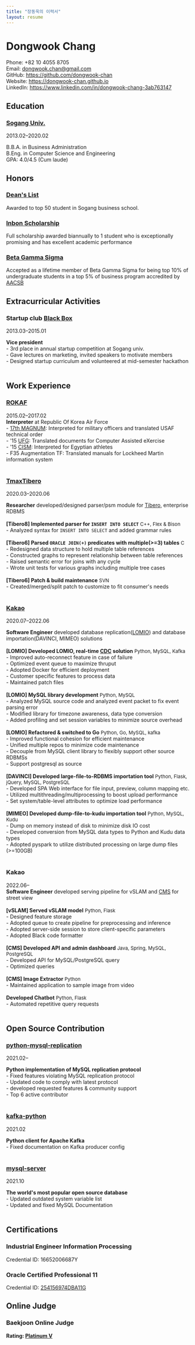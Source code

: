 ```yaml
---
title: "장동욱의 이력서"
layout: resume
---
```


# Dongwook Chang

Phone: +82 10 4055 8705  
Email: <dongwook.chan@gmail.com>  
GitHub: <https://github.com/dongwook-chan>  
Website: <https://dongwook-chan.github.io>  
LinkedIn: <https://www.linkedin.com/in/dongwook-chang-3ab763147>  


## Education

### **[Sogang Univ.](https://wwwe.sogang.ac.kr/wwwe/index_new.html)**

<span>2013.02&ndash;2020.02</span>

B.B.A. in Business Administration  
B.Eng. in Computer Science and Engineering  
GPA: 4.0/4.5 (Cum laude)

## Honors

### **[Dean's List](https://isbs.sogang.ac.kr/isbs/isbs03_3_1.html)**

Awarded to top 50 student in Sogang business school.

### **[Inbon Scholarship](http://www.sogang.ac.kr/bachelor/students/notice/notice08.html)**

Full scholarship awarded biannually to 1 student who is exceptionally promising and has excellent academic performance  

### **[Beta Gamma Sigma](https://www.betagammasigma.org/about/what-is-bgs)**

Accepted as a lifetime member of Beta Gamma Sigma for being top 10% of undergraduate students in a top 5% of business program accredited by [AACSB](https://www.betagammasigma.org/mainsitedev/about/affiliations/about-affiliations-aacsb?utm_source=Landing%20Page&utm_medium=Link&utm_campaign=BGS%20Branding&utm_content=AACSB)
<br>

## Extracurricular Activities

### **Startup club [Black Box](https://www.facebook.com/iblackbox/)**

<span>2013.03&ndash;2015.01</span>

**Vice president**  
    - 3rd place in annual startup competition at Sogang univ.  
    - Gave lectures on marketing, invited speakers to motivate members  
    - Designed startup curriculum and volunteered at mid-semester hackathon  
<br>

## Work Experience

### **[ROKAF](https://www.airforce.mil.kr/user/indexSub.action?codyMenuSeq=56562&siteId=airforce-eng&menuUIType=top)**

<span>2015.02&ndash;2017.02</span>  
**Interpreter** at Republic Of Korea Air Force  
    - [17th MAGNUM](https://www.globalsecurity.org/military/facility/cheongju.htm): Interpreted for military officers and translated USAF technical order  
    - '15 [UFG](https://en.wikipedia.org/wiki/Ulchi-Freedom_Guardian): Translated documents for Computer Assisted eXercise  
    - '15 [CISM](https://www.milsport.one/cism/what-is-cism): Interpreted for Egyptian athletes  
    - F35 Augmentation TF: Translated manuals for Lockheed Martin information system  
<br>

### **[TmaxTibero](https://www.tmaxtibero.com/main.do)**

<span>2020.03&ndash;2020.06</span>

**Researcher** developed/designed parser/psm module for [Tibero](https://www.tmaxsoft.com/products/tibero/), enterprise RDBMS  
<br>
**[Tibero8] Implemented parser for `INSERT INTO SELECT`** <font size="2">C++, Flex & Bison</font>  
    - Analyzed syntax for `INSERT INTO SELECT` and added grammar rules  
<br>
**[Tibero6] Parsed `ORACLE JOIN(+)` predicates with multiple(>=3) tables** <font size="2">C</font>  
    - Redesigned data structure to hold multiple table references  
    - Constructed graphs to represent relationship between table references  
    - Raised semantic error for joins with any cycle  
    - Wrote unit tests for various graphs including multiple tree cases  
<br>
**[Tibero6] Patch & build maintenance** <font size="2">SVN</font>  
    - Created/merged/split patch to customize to fit consumer's needs  
<br>

### **[Kakao](https://www.kakaocorp.com/page/?lang=en)**

<span>2020.07&ndash;2022.06</span>

**Software Engineer** developed database replication([LOMIO](https://elseif.kakao.com/2020/session/99)) and database importation(DAVINCI, MIMEO) solutions  
<br>
**[LOMIO] Developed LOMIO, real-time [CDC](https://en.wikipedia.org/wiki/Change_data_capture) solution** <font size="2">Python, MySQL, Kafka</font>  
    - Improved auto-reconnect feature in case of failure  
    - Optimized event queue to maximize thruput  
    - Adopted Docker for efficient deployment  
    - Customer specific features to process data  
    - Maintained patch files  
<br>
**[LOMIO] MySQL library development** <font size="2">Python, MySQL</font>  
    - Analyzed MySQL source code and analyzed event packet to fix event parsing error  
    - Modified library for timezone awareness, data type conversion  
    - Added profiling and set session variables to minimize source overhead  
<br>
**[LOMIO] Refactored & switched to Go** <font size="2">Python, Go, MySQL, kafka</font>  
    - Improved functional cohesion for efficient maintenance  
    - Unified multiple repos to minimize code maintenance  
    - Decouple from MySQL client library to flexibly support other source RDBMSs  
    - Support postgresql as source  
<br>
**[DAVINCI] Developed large-file-to-RDBMS importation tool** <font size="2">Python, Flask, jQuery, MySQL, PostgreSQL</font>  
    - Developed SPA Web interface for file input, preview, column mapping etc.  
    - Utilized multithreading/multiprocessing to boost upload performance  
    - Set system/table-level attributes to optimize load performance  
<br>
**[MIMEO] Developed dump-file-to-kudu importation tool** <font size="2">Python, MySQL, Kudu</font>  
    - Dump on memory instead of disk to minimize disk IO cost  
    - Developed conversion from MySQL data types to Python and Kudu data types  
    - Adopted pyspark to utilize distributed processing on large dump files (>=100GB)  
<br>

### **Kakao**

<span>2022.06&ndash;</span>  
**Software Engineer** developed serving pipeline for vSLAM and [CMS](https://elseif.kakao.com/2020/session/95) for street view   
<br>
**[vSLAM] Served vSLAM model** <font size="2">Python, Flask</font>  
    - Designed feature storage  
    - Adopted queue to create pipeline for preprocessing and inference  
    - Adopted server-side session to store client-specific parameters  
    - Adopted Black code formatter  
<br>
**[CMS] Developed API and admin dashboard** <font size="2">Java, Spring, MySQL, PostgreSQL</font>  
    - Developed API for MySQL/PostgreSQL query  
    - Optimized queries  
<br> 
**[CMS] Image Extractor** <font size="2">Python</font>  
    - Maintained application to sample image from video  
<br>
**Developed Chatbot** <font size="2">Python, Flask</font>  
    - Automated repetitive query requests  
<br>

## Open Source Contribution

### **[python-mysql-replication](https://github.com/noplay/python-mysql-replication)**

<span>2021.02&ndash;</span>

**Python implementation of MySQL replication protocol**  
    - Fixed features violating MySQL replication protocol  
    - Updated code to comply with latest protocol  
    - developed requested features & community support  
    - Top 6 active contributor  
<br>
### **[kafka-python](https://github.com/dpkp/kafka-python)**

<span>2021.02</span>

**Python client for Apache Kafka**  
    - Fixed documentation on Kafka producer config  
<br>
### **[mysql-server](https://github.com/mysql/mysql-server)**

<span>2021.10</span>

**The world's most popular open source database**  
    - Updated outdated system variable list  
    - Updated and fixed MySQL Documentation  
<br>
## Certifications

### **Industrial Engineer Information Processing**

Credential ID: 16652006687Y
<br>

### **Oracle Certified Professional 11**

Credential ID: [254156974DBA11G](https://www.credly.com/badges/498fcbba-977d-4edb-a75f-8cf89feac25f/linked_in_profile)
<br>

## Online Judge

### **Baekjoon Online Judge**

**Rating: [Platinum V](https://solved.ac/en/profile/dongwook)**
<br>
